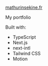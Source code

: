 [mathurinsekine.fr](https://mathurinsekine.fr/)

My portfolio

Built with:

- TypeScript
- Next.js
- next-intl
- Tailwind CSS
- Motion
